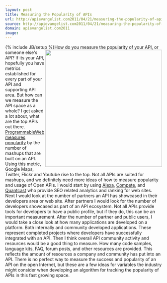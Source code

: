 ```yaml
---
layout: post
title: Measuring the Popularity of APIs
url: http://apievangelist.com2011/04/21/measuring-the-popularity-of-apis/
source: http://apievangelist.com2011/04/21/measuring-the-popularity-of-apis/
domain: apievangelist.com2011
image: 
---
```

{% include JB/setup %}<img src="http://kinlane-productions.s3.amazonaws.com/api-evangelist/api-popularity.png"  width="375" align="right" />How do you measure the popularity of your API, or someone else's API?
If its your API, hopefully you have metrics established for every part of your API and supporting API area.
But how can we measure the API space as a whole? I get asked a lot about, what are the top APIs out there.
<a title="ProgrammableWeb Measures Popularity" href="http://www.programmableweb.com/apis/directory/1?sort=mashups">ProgrammableWeb measures popularity</a> by the number of mashups that are built on an API. Using this metric, Google Maps, Twitter, Flickr and Youtube rise to the top.
Not all APIs are suited for mashups, and we definitely need more ideas of how to measure popularity and usage of Open APIs.
I would start by using <a title="Alexa" href="http://www.alexa.com/">Alexa</a>, <a title="Compete" href="http://www.compete.com/">Compete</a>, and <a title="Quantcast" href="http://www.quantcast.com/">Quantcast</a> who provide SEO related analytics and ranking for web sites.
Next I would look at the number of partners an API has showcased in their developers area or web site.
After partners I would look for the number of developers showcased as part of an API ecosystem. Not all APIs provide tools for developers to have a public profile, but if they do, this can be an important measurement.
After the number of partner and public users, I would take a close look at how many applications are developed on a platform. Both internally and community developed applications. These represent completed projects where developers have successfully integrated with an API.
Then I think overall API community activity and resources would be a good thing to measure. How many code samples, language kits, FAQ, forum posts, and other resources are provided. This reflects the amount of resources a company and community has put into an API.
There is no perfect way to measure the success and popularity of an API on the open Internet, but these are a few ideas for variables the industry might consider when developing an algorithm for tracking the popularity of APIs in this fast growing space.
